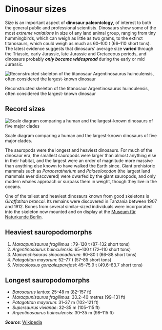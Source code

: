 # **Dinosaur sizes**

Size is an important aspect of **dinosaur paleontology**, of interest to both the general public and professional scientists. Dinosaurs show some of the most *extreme variations* in size of any land animal group, ranging from tiny hummingbirds, which can weigh as little as two grams, to the extinct titanosaurs, which could weigh as much as 60–100 t (66–110 short tons). The latest evidence suggests that dinosaurs' average size **varied** through the Triassic, early Jurassic, late Jurassic and Cretaceous periods, and dinosaurs probably ***only became widespread*** during the early or mid Jurassic.


![Reconstructed skeleton of the titanosaur Argentinosaurus huinculensis, often considered the largest-known dinosaur](/Users/nerdquirk/Desktop/APW_2022/Exercises/Day02/dinosaur-markdown/figures/Museum_koenig_ausstellung_2010.jpg)

Reconstructed skeleton of the titanosaur Argentinosaurus huinculensis, often considered the largest-known dinosaur


## **Record sizes**

![Scale diagram comparing a human and the largest-known dinosaurs of five major clades](/Users/nerdquirk/Desktop/APW_2022/Exercises/Day02/dinosaur-markdown/figures/Longest_dinosaur_by_clade.svg.png)

Scale diagram comparing a human and the largest-known dinosaurs of five major clades.

The sauropods were the longest and heaviest dinosaurs. For much of the dinosaur era, the smallest sauropods were larger than almost anything else in their habitat, and the largest were an order of magnitude more massive than anything else known to have walked the Earth since. Giant prehistoric mammals such as *Paraceratherium* and *Palaeoloxodon* (the largest land mammals ever discovered) were dwarfed by the giant sauropods, and only modern whales approach or surpass them in weight, though they live in the oceans.

One of the tallest and heaviest dinosaurs known from good skeletons is *Giraffatitan brancai*. Its remains were discovered in Tanzania between 1907 and 1912. Bones from several similar-sized individuals were incorporated into the skeleton now mounted and on display at the [Museum für Naturkunde Berlin](https://www.museumfuernaturkunde.berlin/de).

## **Heaviest sauropodomorphs**

1. *Maraapunisaurus fragilimus* : 79–120 t (87–132 short tons)
2. *Argentinosaurus huinculensis*: 65–100 t (72–110 short tons)
3. *Mamenchisaurus sinocanadorum*: 60–80 t (66–88 short tons)
4. *Patagotitan mayorum*: 52–77 t (57–85 short tons)
5. *Notocolossus gonzalezparejasi*: 45–75.9 t (49.6–83.7 short tons)

## **Longest sauropodomorphs**

- *Barosaurus lentus*: 25–48 m (82–157 ft)
- *Maraapunisaurus fragilimus*: 30.2–40 metres (99–131 ft)
- *Patagotitan mayorum*: 31–37 m (102–121 ft)
- *Supersaurus vivianae*: 32–35 m (105–115 ft)
- *Argentinosaurus huinculensis*: 30–35 m (98–115 ft)

***Source***: [Wikipedia](https://en.m.wikipedia.org/wiki/Dinosaur_size)
